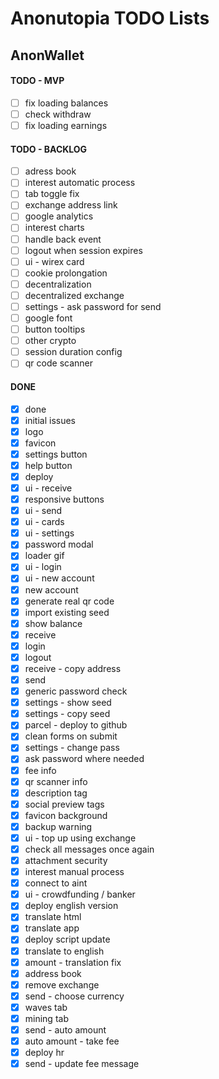 # Anonutopia TODO Lists

## AnonWallet

#### TODO - MVP

- [ ] fix loading balances
- [ ] check withdraw
- [ ] fix loading earnings

#### TODO - BACKLOG

- [ ] adress book
- [ ] interest automatic process
- [ ] tab toggle fix
- [ ] exchange address link
- [ ] google analytics
- [ ] interest charts
- [ ] handle back event
- [ ] logout when session expires
- [ ] ui - wirex card
- [ ] cookie prolongation
- [ ] decentralization
- [ ] decentralized exchange
- [ ] settings - ask password for send
- [ ] google font
- [ ] button tooltips
- [ ] other crypto
- [ ] session duration config
- [ ] qr code scanner

#### DONE

- [x] done
- [x] initial issues
- [x] logo
- [x] favicon
- [x] settings button
- [x] help button
- [x] deploy
- [x] ui - receive
- [x] responsive buttons
- [x] ui - send
- [x] ui - cards
- [x] ui - settings
- [x] password modal
- [x] loader gif
- [x] ui - login
- [x] ui - new account
- [x] new account
- [x] generate real qr code
- [x] import existing seed
- [x] show balance
- [x] receive
- [x] login
- [x] logout
- [x] receive - copy address
- [x] send
- [x] generic password check
- [x] settings - show seed
- [x] settings - copy seed
- [x] parcel - deploy to github
- [x] clean forms on submit
- [x] settings - change pass
- [x] ask password where needed
- [x] fee info
- [x] qr scanner info
- [x] description tag
- [x] social preview tags
- [x] favicon background
- [x] backup warning
- [x] ui - top up using exchange
- [x] check all messages once again
- [x] attachment security
- [x] interest manual process
- [x] connect to aint
- [x] ui - crowdfunding / banker
- [x] deploy english version
- [x] translate html
- [x] translate app
- [x] deploy script update
- [x] translate to english
- [x] amount - translation fix
- [x] address book
- [x] remove exchange
- [x] send - choose currency
- [x] waves tab
- [x] mining tab
- [x] send - auto amount
- [x] auto amount - take fee
- [x] deploy hr
- [x] send - update fee message
